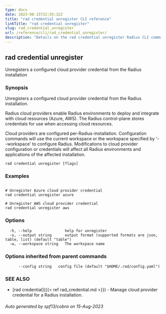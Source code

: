 ```yaml
---
type: docs
date: 2023-08-15T22:55:32Z
title: "rad credential unregister CLI reference"
linkTitle: "rad credential unregister"
slug: rad_credential_unregister
url: /reference/cli/rad_credential_unregister/
description: "Details on the rad credential unregister Radius CLI command"
---
```

## rad credential unregister

Unregisters a configured cloud provider credential from the Radius installation

### Synopsis

Unregisters a configured cloud provider credential from the Radius installation.

Radius cloud providers enable Radius environments to deploy and integrate with cloud resources (Azure, AWS).
The Radius control-plane stores credentials for use when accessing cloud resources.

Cloud providers are configured per-Radius-installation. Configuration commands will use the current workspace
or the workspace specified by '--workspace' to configure Radius. Modifications to cloud provider configuration
or credentials will affect all Radius environments and applications of the affected installation.

```
rad credential unregister [flags]
```

### Examples

```

# Unregister Azure cloud provider credential
rad credential unregister azure

# Unregister AWS cloud provider credential
rad credential unregister aws

```

### Options

```
  -h, --help               help for unregister
  -o, --output string      output format (supported formats are json, table, list) (default "table")
  -w, --workspace string   The workspace name
```

### Options inherited from parent commands

```
      --config string   config file (default "$HOME/.rad/config.yaml")
```

### SEE ALSO

* [rad credential]({{< ref rad_credential.md >}})	 - Manage cloud provider credential for a Radius installation.

###### Auto generated by spf13/cobra on 15-Aug-2023
